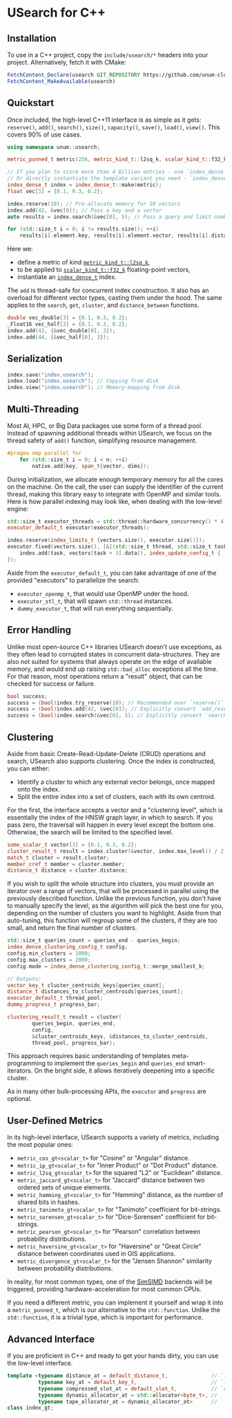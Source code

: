 # USearch for C++

## Installation

To use in a C++ project, copy the `include/usearch/*` headers into your project.
Alternatively, fetch it with CMake:

```cmake
FetchContent_Declare(usearch GIT_REPOSITORY https://github.com/unum-cloud/usearch.git)
FetchContent_MakeAvailable(usearch)
```

## Quickstart

Once included, the high-level C++11 interface is as simple as it gets: `reserve()`, `add()`, `search()`, `size()`, `capacity()`, `save()`, `load()`, `view()`.
This covers 90% of use cases.

```cpp
using namespace unum::usearch;

metric_punned_t metric(256, metric_kind_t::l2sq_k, scalar_kind_t::f32_k);

// If you plan to store more than 4 Billion entries - use `index_dense_big_t`.
// Or directly instantiate the template variant you need - `index_dense_gt<vector_key_t, internal_id_t>`.
index_dense_t index = index_dense_t::make(metric);
float vec[3] = {0.1, 0.3, 0.2};

index.reserve(10); // Pre-allocate memory for 10 vectors
index.add(42, &vec[0]); // Pass a key and a vector
auto results = index.search(&vec[0], 5); // Pass a query and limit number of results

for (std::size_t i = 0; i != results.size(); ++i)
    results[i].element.key, results[i].element.vector, results[i].distance;
```

Here we:

- define a metric of kind [`metric_kind_t::l2sq_k`](https://unum-cloud.github.io/usearch/cpp/reference.html#_CPPv413metric_kind_t),
- to be applied to [`scalar_kind_t::f32_k`](https://unum-cloud.github.io/usearch/cpp/reference.html#_CPPv413scalar_kind_t) floating-point vectors,
- instantiate an [`index_dense_t`](https://unum-cloud.github.io/usearch/cpp/reference.html#_CPPv4I00EN4unum7usearch14index_dense_gtE) index.

The `add` is thread-safe for concurrent index construction.
It also has an overload for different vector types, casting them under the hood.
The same applies to the `search`, `get`, `cluster`, and `distance_between` functions.

```cpp
double vec_double[3] = {0.1, 0.3, 0.2};
_Float16 vec_half[3] = {0.1, 0.3, 0.2};
index.add(43, {&vec_double[0], 3});
index.add(44, {&vec_half[0], 3});
```

## Serialization

```cpp
index.save("index.usearch");
index.load("index.usearch"); // Copying from disk
index.view("index.usearch"); // Memory-mapping from disk
```

## Multi-Threading

Most AI, HPC, or Big Data packages use some form of a thread pool.
Instead of spawning additional threads within USearch, we focus on the thread safety of `add()` function, simplifying resource management.

```cpp
#pragma omp parallel for
    for (std::size_t i = 0; i < n; ++i)
        native.add(key, span_t{vector, dims});
```

During initialization, we allocate enough temporary memory for all the cores on the machine.
On the call, the user can supply the identifier of the current thread, making this library easy to integrate with OpenMP and similar tools.
Here is how parallel indexing may look like, when dealing with the low-level engine:

```cpp
std::size_t executor_threads = std::thread::hardware_concurrency() * 4;
executor_default_t executor(executor_threads);

index.reserve(index_limits_t {vectors.size(), executor.size()});
executor.fixed(vectors.size(), [&](std::size_t thread, std::size_t task) {
    index.add(task, vectors[task + 3].data(), index_update_config_t { .thread = thread });
});
```

Aside from the `executor_default_t`, you can take advantage of one of the provided "executors" to parallelize the search:

- `executor_openmp_t`, that would use OpenMP under the hood.
- `executor_stl_t`, that will spawn `std::thread` instances.
- `dummy_executor_t`, that will run everything sequentially.

## Error Handling

Unlike most open-source C++ libraries USearch doesn't use exceptions, as they often lead to corrupted states in concurrent data-structures.
They are also not suited for systems that always operate on the edge of available memory, and would end up raising `std::bad_alloc` exceptions all the time.
For that reason, most operations return a "result" object, that can be checked for success or failure.

```cpp
bool success;
success = (bool)index.try_reserve(10); // Recommended over `reserve()`
success = (bool)index.add(42, &vec[0]); // Explicitly convert `add_result_t`
success = (bool)index.search(&vec[0], 5); // Explicitly convert `search_result_t`
```

## Clustering

Aside from basic Create-Read-Update-Delete (CRUD) operations and search, USearch also supports clustering.
Once the index is constructed, you can either:

- Identify a cluster to which any external vector belongs, once mapped onto the index.
- Split the entire index into a set of clusters, each with its own centroid.

For the first, the interface accepts a vector and a "clustering level", which is essentially the index of the HNSW graph layer, in which to search.
If you pass zero, the traversal will happen in every level except the bottom one.
Otherwise, the search will be limited to the specified level.

```cpp
some_scalar_t vector[3] = {0.1, 0.3, 0.2};
cluster_result_t result = index.cluster(&vector, index.max_level() / 2);
match_t cluster = result.cluster;
member_cref_t member = cluster.member;
distance_t distance = cluster.distance;
```

If you wish to split the whole structure into clusters, you must provide an iterator over a range of vectors, that will be processed in parallel using the previously described function.
Unlike the previous function, you don't have to manually specify the level, as the algorithm will pick the best one for you, depending on the number of clusters you want to highlight.
Aside from that auto-tuning, this function will regroup some of the clusters, if they are too small, and return the final number of clusters.

```cpp
std::size_t queries_count = queries_end - queries_begin;
index_dense_clustering_config_t config;
config.min_clusters = 1000;
config.max_clusters = 2000;
config.mode = index_dense_clustering_config_t::merge_smallest_k;

// Outputs:
vector_key_t cluster_centroids_keys[queries_count];
distance_t distances_to_cluster_centroids[queries_count];
executor_default_t thread_pool;
dummy_progress_t progress_bar;

clustering_result_t result = cluster(
        queries_begin, queries_end,
        config,
        &cluster_centroids_keys, &distances_to_cluster_centroids,
        thread_pool, progress_bar);
```

This approach requires basic understanding of templates meta-programming to implement the `queries_begin` and `queries_end` smart-iterators.
On the bright side, it allows iteratively deepening into a specific cluster.

As in many other bulk-processing APIs, the `executor` and `progress` are optional.

## User-Defined Metrics

In its high-level interface, USearch supports a variety of metrics, including the most popular ones:

- `metric_cos_gt<scalar_t>` for "Cosine" or "Angular" distance.
- `metric_ip_gt<scalar_t>` for "Inner Product" or "Dot Product" distance.
- `metric_l2sq_gt<scalar_t>` for the squared "L2" or "Euclidean" distance.
- `metric_jaccard_gt<scalar_t>` for "Jaccard" distance between two ordered sets of unique elements.
- `metric_hamming_gt<scalar_t>` for "Hamming" distance, as the number of shared bits in hashes.
- `metric_tanimoto_gt<scalar_t>` for "Tanimoto" coefficient for bit-strings.
- `metric_sorensen_gt<scalar_t>` for "Dice-Sorensen" coefficient for bit-strings.
- `metric_pearson_gt<scalar_t>` for "Pearson" correlation between probability distributions.
- `metric_haversine_gt<scalar_t>` for "Haversine" or "Great Circle" distance between coordinates used in GIS applications.
- `metric_divergence_gt<scalar_t>` for the "Jensen Shannon" similarity between probability distributions.

In reality, for most common types, one of the [SimSIMD](https://github.com/ashvardanian/SimSIMD) backends will be triggered, providing hardware-acceleration for most common CPUs.

If you need a different metric, you can implement it yourself and wrap it into a `metric_punned_t`, which is our alternative to the `std::function`.
Unlike the `std::function`, it is a trivial type, which is important for performance.

## Advanced Interface

If you are proficient in C++ and ready to get your hands dirty, you can use the low-level interface.

```cpp
template <typename distance_at = default_distance_t,              // `float`
          typename key_at = default_key_t,                        // `int64_t`, `uuid_t`
          typename compressed_slot_at = default_slot_t,           // `uint32_t`, `uint40_t`
          typename dynamic_allocator_at = std::allocator<byte_t>, //
          typename tape_allocator_at = dynamic_allocator_at>      //
class index_gt;
```
